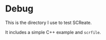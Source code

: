 # Debug

This is the directory I use to test SCReate.

It includes a simple C++ example and `scrfile`.
